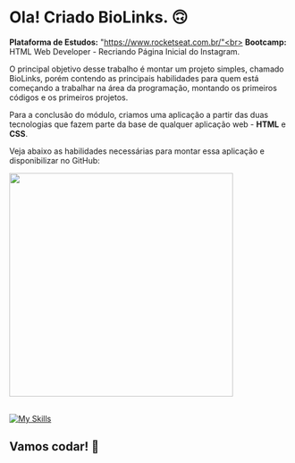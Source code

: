 # Ola! Criado BioLinks. 🙃

<strong>Plataforma de Estudos:</strong> "https://www.rocketseat.com.br/"<br>
<strong>Bootcamp:</strong> HTML Web Developer - Recriando Página Inicial do Instagram.

O principal objetivo desse trabalho é montar um projeto simples, chamado BioLinks, porém contendo as principais habilidades para quem está começando a trabalhar na área da programação, montando os primeiros códigos e os primeiros projetos.

Para a conclusão do módulo, criamos uma aplicação a partir das duas tecnologias que fazem parte da base de qualquer aplicação web - <strong>HTML</strong> e <strong>CSS</strong>.

Veja abaixo as habilidades necessárias para montar essa aplicação e disponibilizar no GitHub: </br>

<div align="left">
<img src="https://user-images.githubusercontent.com/25811685/177893406-01228d07-42bf-4552-866d-dc79c6bd24e5.png" width="400px" />
</div>
</br>

[![My Skills](https://skillicons.dev/icons?i=html,css,git)](https://skillicons.dev)

## Vamos codar! 🚀
